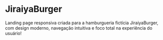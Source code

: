 # JiraiyaBurger
Landing page responsiva criada para a hamburgueria fictícia JiraiyaBurger, com design moderno, navegação intuitiva e foco total na experiência do usuário!
